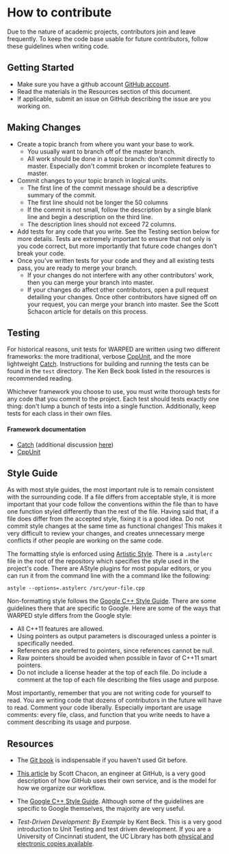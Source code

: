 # How to contribute

Due to the nature of academic projects, contributors join and leave
frequently. To keep the code base usable for future contributors, follow these
guidelines when writing code.

## Getting Started

* Make sure you have a github account [GitHub account](https://github.com/signup/free).
* Read the materials in the Resources section of this document. 
* If applicable, submit an issue on GitHub describing the issue are you working on.

## Making Changes

* Create a topic branch from where you want your base to work.
	* You usually want to branch off of the master branch.
    * All work should be done in a topic branch: don't commit directly to
      master. Especially don't commit broken or incomplete features to master.
* Commit changes to your topic branch in logical units.
	* The first line of the commit message should be a descriptive summary of the commit. 
	* The first line should not be longer the 50 columns
    * If the commit is not small, follow the description by a single blank
      line and begin a description on the third line.
	* The description lines should not exceed 72 columns.
* Add tests for any code that you write. See the Testing section below for
  more details. Tests are extremely important to ensure that not only is you
  code correct, but more importantly that future code changes don't break your
  code.
* Once you've written tests for your code and they and all existing tests
  pass, you are ready to merge your branch.
    * If your changes do not interfere with any other contributors' work, then
      you can merge your branch into master.
    * If your changes do affect other contributors, open a pull request
      detailing your changes.  Once other contributors have signed off on your
      request, you can merge your branch into master. See the Scott Schacon
      article for details on this process.

## Testing

For historical reasons, unit tests for WARPED are written using two different
frameworks: the more traditional, verbose
[CppUnit](http://cpptest.sourceforge.net), and the more lightweight
[Catch](http://catch-test.net/). Instructions for building and running the
tests can be found in the `test` directory. The Ken Beck book listed in the
resources is recommended reading.

Whichever framework you choose to use, you must write thorough tests for any
code that you commit to the project. Each test should tests exactly one thing:
don't lump a bunch of tests into a single function. Additionally, keep tests
for each class in their own files.

#### Framework documentation
* [Catch](https://github.com/philsquared/Catch/blob/master/docs/reference-index.md) 
  (additional discussion [here](http://www.levelofindirection.com/journal/tag/catch))
* [CppUnit](http://cpptest.sourceforge.net/tutorial.html)

## Style Guide

As with most style guides, the most important rule is to remain consistent
with the surrounding code. If a file differs from acceptable style, it is more
important that your code follow the conventions within the file than to have
one function styled differently than the rest of the file. Having said that,
if a file does differ from the accepted style, fixing it is a good idea. Do
not commit style changes at the same time as functional changes! This makes it
very difficult to review your changes, and creates unnecessary merge conflicts
if other people are working on the same code.

The formatting style is enforced using [Artistic
Style](astyle.sourceforge.ne). There is a `.astylerc` file in the root of the
repository which specifies the style used in the project's code. There are
AStyle plugins for most popular editors, or you can run it from the command
line with the a command like the following:

    astyle --options=.astylerc /src/your-file.cpp

Non-formatting style follows the [Google C++ Style Guide](http://google-styleguide.googlecode.com/svn/trunk/cppguide.xml). 
There are some guidelines there that are specific to Google. Here are some of
the ways that WARPED style differs from the Google style:

* All C++11 features are allowed.
* Using pointers as output parameters is discouraged unless a pointer is specifically needed. 
* References are preferred to pointers, since references cannot be null.
* Raw pointers should be avoided when possible in favor of C++11 smart pointers.
* Do not include a license header at the top of each file. Do include a
  comment at the top of each file describing the files usage and purpose.

Most importantly, remember that you are not writing code for yourself to read.
You are writing code that dozens of contributors in the future will have to
read. Comment your code liberally. Especially important are usage comments:
every file, class, and function that you write needs to have a comment
describing its usage and purpose.

## Resources
* The [Git book](http://git-scm.com/book) is indispensable if you haven't used Git before. 

* [This article](http://scottchacon.com/2011/08/31/github-flow.html) by Scott 
  Chacon, an engineer at GitHub, is a very good description of how GitHub uses
  their own service, and is the model for how we organize our workflow.

* The [Google C++ Style Guide](http://google-styleguide.googlecode.com/svn/trunk/cppguide.xml). 
  Although some of the guidelines are specific to Google themselves, the
  majority are very useful.
* *Test-Driven Development: By Example* by Kent Beck. This is a very good 
  introduction to Unit Testing and test driven development. If you are a
  University of Cincinnati student, the UC Library has both [physical and
  electronic copies available](http://uclid.uc.edu/record=b4376056~S39).
